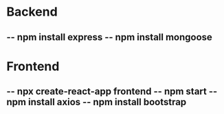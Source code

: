 # Backend
-- npm install express
-- npm install mongoose
--
# Frontend
-- npx create-react-app frontend
-- npm start
-- npm install axios
-- npm install bootstrap
--

